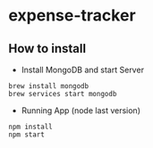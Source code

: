 # expense-tracker

## How to install

- Install MongoDB and start Server
```
brew install mongodb
brew services start mongodb
```

- Running App (node last version)
```
npm install
npm start
```
